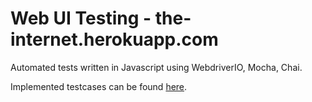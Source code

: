 # Web UI Testing - the-internet.herokuapp.com

Automated tests written in Javascript using WebdriverIO, Mocha, Chai.

Implemented testcases can be found [here](https://github.com/Aleksandre-Web-Dev/web-ui-testing/blob/main/docs/).
